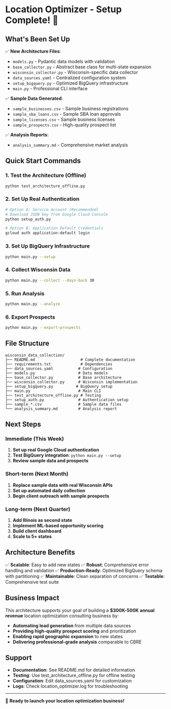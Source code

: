 
# Location Optimizer - Setup Complete! 🎉

## What's Been Set Up

✅ **New Architecture Files**:
- `models.py` - Pydantic data models with validation
- `base_collector.py` - Abstract base class for multi-state expansion
- `wisconsin_collector.py` - Wisconsin-specific data collector
- `data_sources.yaml` - Centralized configuration system
- `setup_bigquery.py` - Optimized BigQuery infrastructure
- `main.py` - Professional CLI interface

✅ **Sample Data Generated**:
- `sample_businesses.csv` - Sample business registrations
- `sample_sba_loans.csv` - Sample SBA loan approvals
- `sample_licenses.csv` - Sample business licenses
- `sample_prospects.csv` - High-quality prospect list

✅ **Analysis Reports**:
- `analysis_summary.md` - Comprehensive market analysis

## Quick Start Commands

### 1. Test the Architecture (Offline)
```bash
python test_architecture_offline.py
```

### 2. Set Up Real Authentication
```bash
# Option A: Service Account (Recommended)
# Download JSON key from Google Cloud Console
python setup_auth.py

# Option B: Application Default Credentials
gcloud auth application-default login
```

### 3. Set Up BigQuery Infrastructure
```bash
python main.py --setup
```

### 4. Collect Wisconsin Data
```bash
python main.py --collect --days-back 30
```

### 5. Run Analysis
```bash
python main.py --analyze
```

### 6. Export Prospects
```bash
python main.py --export-prospects
```

## File Structure

```
wisconsin_data_collection/
├── README.md                    # Complete documentation
├── requirements.txt             # Dependencies
├── data_sources.yaml           # Configuration
├── models.py                   # Data models
├── base_collector.py           # Base architecture
├── wisconsin_collector.py      # Wisconsin implementation
├── setup_bigquery.py          # BigQuery setup
├── main.py                     # Main CLI
├── test_architecture_offline.py # Testing
├── setup_auth.py               # Authentication setup
├── sample_*.csv                # Sample data files
└── analysis_summary.md         # Analysis report
```

## Next Steps

### Immediate (This Week)
1. **Set up real Google Cloud authentication**
2. **Test BigQuery integration**: `python main.py --setup`
3. **Review sample data and prospects**

### Short-term (Next Month)
1. **Replace sample data with real Wisconsin APIs**
2. **Set up automated daily collection**
3. **Begin client outreach with sample prospects**

### Long-term (Next Quarter)
1. **Add Illinois as second state**
2. **Implement ML-based opportunity scoring**
3. **Build client dashboard**
4. **Scale to 5+ states**

## Architecture Benefits

✅ **Scalable**: Easy to add new states
✅ **Robust**: Comprehensive error handling and validation
✅ **Production-Ready**: Optimized BigQuery schema with partitioning
✅ **Maintainable**: Clean separation of concerns
✅ **Testable**: Comprehensive test suite

## Business Impact

This architecture supports your goal of building a **$300K-500K annual revenue** location optimization consulting business by:

- **Automating lead generation** from multiple data sources
- **Providing high-quality prospect scoring** and prioritization
- **Enabling rapid geographic expansion** to new states
- **Delivering professional-grade analysis** comparable to CBRE

## Support

- **Documentation**: See README.md for detailed information
- **Testing**: Use test_architecture_offline.py for offline testing
- **Configuration**: Edit data_sources.yaml for customization
- **Logs**: Check location_optimizer.log for troubleshooting

---

🚀 **Ready to launch your location optimization business!**
